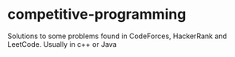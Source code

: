 # competitive-programming
Solutions to some problems found in CodeForces, HackerRank and LeetCode. Usually in c++ or Java
